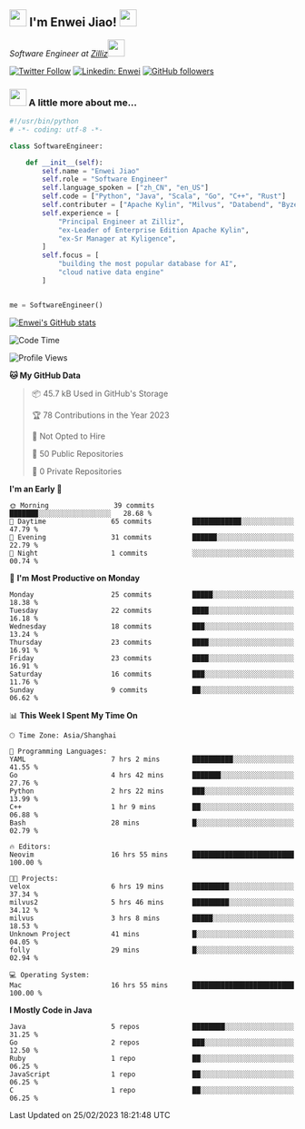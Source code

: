 <h2><img src="https://emojis.slackmojis.com/emojis/images/1531849430/4246/blob-sunglasses.gif?1531849430" width="30"/> I'm  Enwei Jiao! <img src="https://media.giphy.com/media/juBt25nT1KGys/giphy.gif" width=30> </h2>
<!-- <img align='right' src="https://media.giphy.com/media/M9gbBd9nbDrOTu1Mqx/giphy.gif" width="230"> -->
<p><em>Software Engineer at <a href="https://zilliz.com/">Zilliz</a><img src="https://media.giphy.com/media/WUlplcMpOCEmTGBtBW/giphy.gif" width="30"></em></p>

[![Twitter Follow](https://img.shields.io/twitter/follow/misteranmol?label=Follow)](https://twitter.com/intent/follow?screen_name=EnweiJiao)
[![Linkedin: Enwei](https://img.shields.io/badge/-enwei-blue?style=&logo=Linkedin&logoColor=white&link=https://www.linkedin.com/in/enwei-jiao-41192a97)](https://www.linkedin.com/in/enwei-jiao-41192a97/)
[![GitHub followers](https://img.shields.io/github/followers/jiaoew1991?label=Follow&style=social)](https://github.com/jiaoew1991)


### <img src="https://media.giphy.com/media/VgCDAzcKvsR6OM0uWg/giphy.gif" width="30"> A little more about me...  

```python
#!/usr/bin/python
# -*- coding: utf-8 -*-

class SoftwareEngineer:

    def __init__(self):
        self.name = "Enwei Jiao"
        self.role = "Software Engineer"
        self.language_spoken = ["zh_CN", "en_US"]
        self.code = ["Python", "Java", "Scala", "Go", "C++", "Rust"]
        self.contributer = ["Apache Kylin", "Milvus", "Databend", "Byzer-Lang"]
        self.experience = [
            "Principal Engineer at Zilliz",
            "ex-Leader of Enterprise Edition Apache Kylin",
            "ex-Sr Manager at Kyligence",
        ]
        self.focus = [
            "building the most popular database for AI",
            "cloud native data engine"
        ]


me = SoftwareEngineer()
```

[![Enwei's GitHub stats](https://github-readme-stats.vercel.app/api?username=jiaoew1991&count_private=true&show_icons=true)](https://github.com/jiaoew1991/jiaoew1991)

<!-- [![Top Langs](https://github-readme-stats.vercel.app/api/top-langs/?username=jiaoew1991&layout=compact)](https://github.com/jiaoew1991/jiaoew1991) -->

<!--START_SECTION:waka-->
![Code Time](http://img.shields.io/badge/Code%20Time-534%20hrs%2037%20mins-blue)

![Profile Views](http://img.shields.io/badge/Profile%20Views-9-blue)

**🐱 My GitHub Data** 

> 📦 45.7 kB Used in GitHub's Storage 
 > 
> 🏆 78 Contributions in the Year 2023
 > 
> 🚫 Not Opted to Hire
 > 
> 📜 50 Public Repositories 
 > 
> 🔑 0 Private Repositories 
 > 
**I'm an Early 🐤** 

```text
🌞 Morning                39 commits          ███████░░░░░░░░░░░░░░░░░░   28.68 % 
🌆 Daytime                65 commits          ████████████░░░░░░░░░░░░░   47.79 % 
🌃 Evening                31 commits          ██████░░░░░░░░░░░░░░░░░░░   22.79 % 
🌙 Night                  1 commits           ░░░░░░░░░░░░░░░░░░░░░░░░░   00.74 % 
```
📅 **I'm Most Productive on Monday** 

```text
Monday                   25 commits          █████░░░░░░░░░░░░░░░░░░░░   18.38 % 
Tuesday                  22 commits          ████░░░░░░░░░░░░░░░░░░░░░   16.18 % 
Wednesday                18 commits          ███░░░░░░░░░░░░░░░░░░░░░░   13.24 % 
Thursday                 23 commits          ████░░░░░░░░░░░░░░░░░░░░░   16.91 % 
Friday                   23 commits          ████░░░░░░░░░░░░░░░░░░░░░   16.91 % 
Saturday                 16 commits          ███░░░░░░░░░░░░░░░░░░░░░░   11.76 % 
Sunday                   9 commits           ██░░░░░░░░░░░░░░░░░░░░░░░   06.62 % 
```


📊 **This Week I Spent My Time On** 

```text
🕑︎ Time Zone: Asia/Shanghai

💬 Programming Languages: 
YAML                     7 hrs 2 mins        ██████████░░░░░░░░░░░░░░░   41.55 % 
Go                       4 hrs 42 mins       ███████░░░░░░░░░░░░░░░░░░   27.76 % 
Python                   2 hrs 22 mins       ███░░░░░░░░░░░░░░░░░░░░░░   13.99 % 
C++                      1 hr 9 mins         ██░░░░░░░░░░░░░░░░░░░░░░░   06.88 % 
Bash                     28 mins             █░░░░░░░░░░░░░░░░░░░░░░░░   02.79 % 

🔥 Editors: 
Neovim                   16 hrs 55 mins      █████████████████████████   100.00 % 

🐱‍💻 Projects: 
velox                    6 hrs 19 mins       █████████░░░░░░░░░░░░░░░░   37.34 % 
milvus2                  5 hrs 46 mins       █████████░░░░░░░░░░░░░░░░   34.12 % 
milvus                   3 hrs 8 mins        █████░░░░░░░░░░░░░░░░░░░░   18.53 % 
Unknown Project          41 mins             █░░░░░░░░░░░░░░░░░░░░░░░░   04.05 % 
folly                    29 mins             █░░░░░░░░░░░░░░░░░░░░░░░░   02.94 % 

💻 Operating System: 
Mac                      16 hrs 55 mins      █████████████████████████   100.00 % 
```

**I Mostly Code in Java** 

```text
Java                     5 repos             ████████░░░░░░░░░░░░░░░░░   31.25 % 
Go                       2 repos             ███░░░░░░░░░░░░░░░░░░░░░░   12.50 % 
Ruby                     1 repo              ██░░░░░░░░░░░░░░░░░░░░░░░   06.25 % 
JavaScript               1 repo              ██░░░░░░░░░░░░░░░░░░░░░░░   06.25 % 
C                        1 repo              ██░░░░░░░░░░░░░░░░░░░░░░░   06.25 % 
```




 Last Updated on 25/02/2023 18:21:48 UTC
<!--END_SECTION:waka-->
